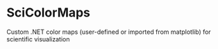# SciColorMaps
Custom .NET color maps (user-defined or imported from matplotlib) for scientific visualization

